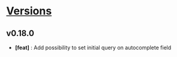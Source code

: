 # [Versions](https://github.com/Tracktor/treege/releases)

## v0.18.0
- **[feat]** : Add possibility to set initial query on autocomplete field
